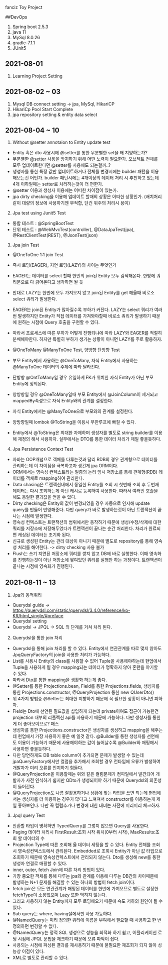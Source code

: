 fanciz Toy Project

##DevOps
1. Spring boot 2.5.3
2. java 11
3. MySql 8.0.26
4. gradle-7.1.1
5. JUnit5


## 2021-08-01
1. Learning Project Setting

## 2021-08-02 ~ 03
1. Mysql DB connect setting -> jpa, MySql, HikariCP
2. HikariCp Pool Start Complete
3. jpa repository setting & entity data select

## 2021-08-04 ~ 10
1. Without @setter annotaion to Entity update test
- Entity 혹은 dto 사용시에 @setter를 통한 무분별한 set을 왜 지양하는가?
- 무분별한 @setter 사용을 방지하기 위해 어떤 노력이 필요한가. 오브젝트 전체를 모두 업데이트한다면 @setter를 사용해도 되는걸까..?
- 생성자를 통한 특정 값만 업데이트하거나 전체를 변경시에는 builder 패턴을 이용해보는건 어떤가. builder 패턴시에는 4개이상의 데이터 처리 시 추천하고 있는데 4개 이하일때는 setter로 처리하는것이 더 편한가.
- @setter 이용과 생성자 이용에는 어떠한 차이점이 있는가.
- jpa dirty checking을 이용해 업데이트 할때의 상황은 어떠한 상황인가. (배치처리 같이 대량의 정보에 사용하기엔 부적합, 단건 위주의 처리시 용이)

2. Jpa test using Junit5 Test
- 통합 테스트 : @SpringBootTest
- 단위 테스트 : @WebMvcTest(controller), @DataJpaTest(jpa), @RestClientTest(REST), @JsonTest(json)

3. Jpa join Test
- @OneToOne 1:1 join Test
- 즉시 로딩(EAGER), 지연 로딩(LAZY)의 차이는 무엇인가
- EAGER는 데이터를 select 할때 한번의 join된 Entity 모두 검색해온다. 한방에 쿼리문으로 다 긁어온다고 생각하면 될 듯
- 반대로 LAZY는 한번에 모두 가져오지 않고 join된 Entity를 get 해올때 비로소 select 쿼리가 발생한다.
- EAGER는 join된 Entity가 많아질수록 부하가 커진다. LAZY는 select 쿼리가 여러번 발생하지만 Entity가 직접 데이터를 가져와야할때 비로소 쿼리가 발생하기 때문에 원하는 시점에 Query 호출을 구현할 수 있다.
- 따라서 프로세스에 따른 부하가 어떻게 진행되냐에 따라 LAZY와 EAGER를 적절히 분배해야한다. 하지만 특별히 부하가 생기는 상황이 아니면 LAZY를 주로 활용하자.

- @OneToMany @ManyToOne Test, 양방향 단방향 Test
- 부모 Entity에서 사용하는 @OneToMany, 자식 Entity에서 사용하는 @ManyToOne 데이터의 주체에 따라 달라진다.
- 단방향 @OntToMany일 경우 유일하게 FK가 위치한 자식 Entity가 아닌 부모 Entity에 정의된다.
- 양방향일 경우 @OneToMany일때 부모 Entity에서 @JoinColumn이 제거되고 mappedBy속성으로 자식 Entity와의 관계를 설정한다.
- 자식 Entity에서는 @ManyToOne으로 부모와의 관계를 설정한다.
- 양방향일때 lombok @ToString을 이용시 무한루프에 빠질 수 있다.
- Entity에서 @ToString은 최대한 자제하며 생성자를 별도로 string builder를 이용해 재정의 해서 사용하자. 실무에서는 DTO를 통한 데이터 처리가 제일 좋을듯하다.

4. Jpa Persistence Context Test
- 자바는 OOP개념으로 객체를 다루는것과 달리 RDB의 경우 관계형으로 데이터를 관리하는데 이 차이점을 극복하고자 생긴게 jpa ORM이다.
- ORM에서는 영속성 컨텍스트라는 일종의 논리 임시 저장소를 통해 관계형(RDB) 데이터를 객체로 mapping하여 관리한다.
- Data chasing은 트랜잭션내에서 동일한 Entity를 조회 시 첫번째 조회 후 두번재 데이터는 다시 조회하는게 아닌 캐시로 등록하여 사용한다. 따라서 여러번 호출을 해도 동일한 결과값을 얻을 수 있다.
- Dirty checking은 Entity의 값이 변경되었을 경우 자동으로 인지해 update query를 만들어 반영해준다. 다만 query가 바로 발생하는것이 아닌 트랜잭션이 끝나는 시점에 발생한다.
- 영속성 컨텍스트는 트랜잭션의 범위에서만 동작하기 때문에 생성/수정/삭제에 대한 쿼리를 저장소에 저장해두었다가 트랜잭션이 끝나는 순간 처리한다. 처리가 완료되면 캐싱된 데이터는 초기화 된다.
- 신규로 생성된 Entity는 관리 대상이 아니기 때문에 별도로 repository를 통해 영속성 처리를 해야한다. -> dirty checking 사용 불가
- Flush는 쓰기 지연된 저장소에 쿼리를 쌓지 않고 DB에 바로 실행한다. 이때 영속화를 진행하는것이 아닌 저장소에 쌓여있던 쿼리를 실행만 하는 과정이다. 트랜잭션이 끝나는 시점에 영속화가 진행된다.

## 2021-08-11 ~ 13
1. Jpa와 동적쿼리
- Querydsl guide -> https://querydsl.com/static/querydsl/3.4.0/reference/ko-KR/html_single/#preface
- Querydsl setting
- Querydsl -> JPQL -> SQL 의 단계를 거쳐 처리 된다.

2. Querydsl을 통한 join 처리
- Querydsl을 통해 join 처리를 할 수 있다. Entity에서 연관관계를 따로 맺지 않아도 JpqQueryFactory의 join을 사용한 처리가 가능하다.
- List를 사용시 Entity의 class를 사용할 수 없어 Tuple을 사용해야하는데 현업에서 Tuple을 사용하게 될 경우 mapping되는 데이터가 명확하지 않아 혼란을 야기할 수 있다.
- 따라서 Dto를 통한 mapping을 생활화 하는게 좋다.
- @Setter를 통한 Projections.bean, Field를 통한 Projections.fields, 생성자를 통한 Projections.constructor, @QueryProjection 통한 new QUserDto()
- 위 4가지 방법중 @Setter는 최대한 지향하기 때문에 꼭 필요한 상황이 아니면 피하자.
- Field는 Dto에 선언된 필드값을 삽입하게 되는데 private이여도 접근이 가능한건 projection 내부의 리플렉션 api를 사용하기 때문에 가능하다. 다만 생성자를 통한게 더 좋아보이므로? 패스
- 생성자를 통한 Projections.constructor은 생성자를 생성하고 mapping을 해주는데 현업에서 가장 사용하기 좋은 예 일것 같다. @Builder를 통한 생성자를 선언해도 이용이 가능하기 때문에 사용해야하는 값이 늘어날수록 @Builder와 매핑해서 사용하면 좋을듯하다.
- 다만 당연하게도 DB table column이 추가되면 문제가 발생할 수 있는데 jpaQueryFactory에서만 컬럼을 추가해서 조회할 경우 런타임에 오류가 발생하여 개발자가 미리 오류를 인지하기 힘들다.
- @QueryProjection을 이용할때는 위와 같은 컬럼문제가 컴파일에서 발견되어 개발자가 사전 인식하기 쉽지만 QDto가 생성되어야 하기 때문에 Querydsl의 의존성이 들어간다.
- @QueryProjection도 나름 잘활용하거나 상황에 맞는 타입을 쓰면 되는데 현업에서는 생성자를 더 이용하는 경우가 많다고 느껴져서 constructor를 이용하는게 제일 좋아보인다. 다만 꼭 컬럼추가나 변경에 대한 대비는 사전에 미리미리 체크하자.

3. Jpql query Test
- 반환할 타입이 명확하면 TypedQuery를 그렇지 않으면 Query를 사용한다.
- Paging 데이터 처리시 FirstResult:조회 시작 위치(0부터 시작), MaxResults:조회 할 데이터의 수
- Projection Type에 따른 조회해 올 데이터 세팅을 할 수 있다. Entity 전체를 조회 시 영속성컨텍스트에서 관리된다. Embedded로 조회시 Entity가 아닌 값 타입으로 조회하기 때문에 영속성컨텍스트에서 관리되지 않는다. Dto를 생성해 new를 통한 생성자 연결로 매핑할 수 있다.
- inner, outer, fetch Join에 따른 처리 방법이 있다.
- 가장 중요한 객체를 통해 다루는 jpa와 관계를 이용해 다루는 DB간의 차이때문에 발생하는 N+1 문제를 해결할 수 있는 하나의 방법이 fetch join이다.
- fetch join은 모든 연관관계가 매핑된 데이터를 한번에 가져오므로 별도로 설정한 fetchType이 소용없으며 Lazy 또한 먹히지 않는다.
- 그리고 사용하지 않는 Entity까지 모두 로딩해오기 때문에 속도 저하의 원인이 될 수 있다.
- Sub query는 where, having절에서만 사용 가능하다.
- @NamedQuery는 미리 정의한 쿼리에 이름을 부여해서 필요할 때 사용하고 한 번 정의하면 변경할 수 없다.
- @NamedQuery는 정적 SQL 생성으로 성능을 최적화 하기 쉽고, 어플리케이션 로딩 시점에 JPQL 문법을 체크하기 때문에 오류 파악이 쉽다.
- 사용되는 시점에 파싱된 결과를 재사용하기 때문에 불필요한 재조회가 되지 않아 성능상 이점이 있다.
- XML로 별도로 관리할 수 있다.
